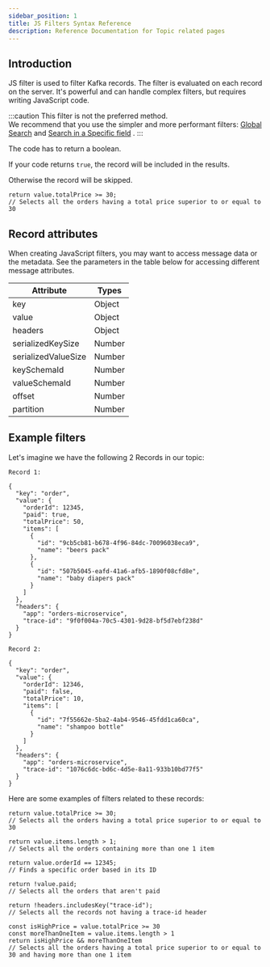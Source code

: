 ```yaml
---
sidebar_position: 1
title: JS Filters Syntax Reference
description: Reference Documentation for Topic related pages
---
```


## Introduction

JS filter is used to filter Kafka records. The filter is evaluated on each record on the server. It's powerful and can handle complex filters, but requires writing JavaScript code.

:::caution
This filter is not the preferred method.  
We recommend that you use the simpler and more performant filters: [Global Search](../consume/#global-search) and [Search in a Specific field](../consume/#search-in-a-specific-field) .
:::

The code has to return a boolean.

If your code returns `true`, the record will be included in the results.

Otherwise the record will be skipped.

    return value.totalPrice >= 30;
    // Selects all the orders having a total price superior to or equal to 30

## Record attributes

When creating JavaScript filters, you may want to access message data or the metadata. See the parameters in the table below for accessing different message attributes.

| Attribute           | Types  |
| ------------------- | ------ |
| key                 | Object |
| value               | Object |
| headers             | Object |
| serializedKeySize   | Number |
| serializedValueSize | Number |
| keySchemaId         | Number |
| valueSchemaId       | Number |
| offset              | Number |
| partition           | Number |

## Example filters

Let's imagine we have the following 2 Records in our topic:

```
Record 1:

{
  "key": "order",
  "value": {
    "orderId": 12345,
    "paid": true,
    "totalPrice": 50,
    "items": [
      {
        "id": "9cb5cb81-b678-4f96-84dc-70096038eca9",
        "name": "beers pack"
      },
      {
        "id": "507b5045-eafd-41a6-afb5-1890f08cfd8e",
        "name": "baby diapers pack"
      }
    ]
  },
  "headers": {
    "app": "orders-microservice",
    "trace-id": "9f0f004a-70c5-4301-9d28-bf5d7ebf238d"
  }
}

Record 2:

{
  "key": "order",
  "value": {
    "orderId": 12346,
    "paid": false,
    "totalPrice": 10,
    "items": [
      {
        "id": "7f55662e-5ba2-4ab4-9546-45fdd1ca60ca",
        "name": "shampoo bottle"
      }
    ]
  },
  "headers": {
    "app": "orders-microservice",
    "trace-id": "1076c6dc-bd6c-4d5e-8a11-933b10bd77f5"
  }
}

```

Here are some examples of filters related to these records:

```
return value.totalPrice >= 30;
// Selects all the orders having a total price superior to or equal to 30

return value.items.length > 1;
// Selects all the orders containing more than one 1 item

return value.orderId == 12345;
// Finds a specific order based in its ID

return !value.paid;
// Selects all the orders that aren't paid

return !headers.includesKey("trace-id");
// Selects all the records not having a trace-id header

const isHighPrice = value.totalPrice >= 30
const moreThanOneItem = value.items.length > 1
return isHighPrice && moreThanOneItem
// Selects all the orders having a total price superior to or equal to 30 and having more than one 1 item

```

          